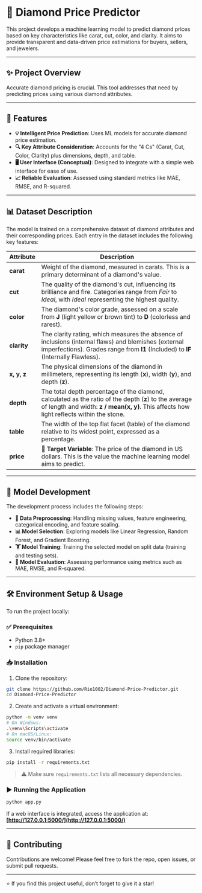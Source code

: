 # 💎 Diamond Price Predictor

This project develops a machine learning model to predict diamond prices based on key characteristics like carat, cut, color, and clarity. It aims to provide transparent and data-driven price estimations for buyers, sellers, and jewelers.

---

## ✨ Project Overview

Accurate diamond pricing is crucial. This tool addresses that need by predicting prices using various diamond attributes.

---

## 🚀 Features

- **💡 Intelligent Price Prediction**: Uses ML models for accurate diamond price estimation.  
- **🔍 Key Attribute Consideration**: Accounts for the "4 Cs" (Carat, Cut, Color, Clarity) plus dimensions, depth, and table.  
- **🖥️ User Interface (Conceptual)**: Designed to integrate with a simple web interface for ease of use.  
- **📈 Reliable Evaluation**: Assessed using standard metrics like MAE, RMSE, and R-squared.  

---

## 📊 Dataset Description

The model is trained on a comprehensive dataset of diamond attributes and their corresponding prices. Each entry in the dataset includes the following key features:

| Attribute   | Description |
|-------------|-------------|
| **carat**   | Weight of the diamond, measured in carats. This is a primary determinant of a diamond's value. |
| **cut**     | The quality of the diamond's cut, influencing its brilliance and fire. Categories range from *Fair* to *Ideal*, with *Ideal* representing the highest quality. |
| **color**   | The diamond's color grade, assessed on a scale from **J** (light yellow or brown tint) to **D** (colorless and rarest). |
| **clarity** | The clarity rating, which measures the absence of inclusions (internal flaws) and blemishes (external imperfections). Grades range from **I1** (Included) to **IF** (Internally Flawless). |
| **x, y, z** | The physical dimensions of the diamond in millimeters, representing its length (**x**), width (**y**), and depth (**z**). |
| **depth**   | The total depth percentage of the diamond, calculated as the ratio of the depth (**z**) to the average of length and width: **z / mean(x, y)**. This affects how light reflects within the stone. |
| **table**   | The width of the top flat facet (table) of the diamond relative to its widest point, expressed as a percentage. |
| **price**   | 🎯 **Target Variable**: The price of the diamond in US dollars. This is the value the machine learning model aims to predict. |

---

## 🧠 Model Development

The development process includes the following steps:

- **🔧 Data Preprocessing**: Handling missing values, feature engineering, categorical encoding, and feature scaling.  
- **📊 Model Selection**: Exploring models like Linear Regression, Random Forest, and Gradient Boosting.  
- **🏋️ Model Training**: Training the selected model on split data (training and testing sets).  
- **🧪 Model Evaluation**: Assessing performance using metrics such as MAE, RMSE, and R-squared.  

---

## 🛠️ Environment Setup & Usage

To run the project locally:

### ✅ Prerequisites

- Python 3.8+  
- `pip` package manager

### 📥 Installation

1. Clone the repository:

```bash
git clone https://github.com/Rio1002/Diamond-Price-Predictor.git
cd Diamond-Price-Predictor
````

2. Create and activate a virtual environment:

```bash
python -m venv venv
# On Windows:
.\venv\Scripts\activate
# On macOS/Linux:
source venv/bin/activate
```

3. Install required libraries:

```bash
pip install -r requirements.txt
```

> ⚠️ Make sure `requirements.txt` lists all necessary dependencies.

### ▶️ Running the Application

```bash
python app.py
```

If a web interface is integrated, access the application at:
**[http://127.0.0.1:5000/](http://127.0.0.1:5000/)**

---

## 🤝 Contributing

Contributions are welcome!
Please feel free to fork the repo, open issues, or submit pull requests.

---

⭐️ If you find this project useful, don’t forget to give it a star!

```
